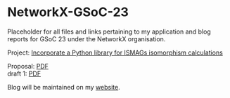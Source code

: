 # NetworkX-GSoC-23
Placeholder for all files and links pertaining to my application and blog reports for GSoC 23 under the NetworkX organisation.

Project: [Incorporate a Python library for ISMAGs isomorphism calculations](https://networkx.org/documentation/latest/developer/projects.html#incorporate-a-python-library-for-ismags-isomorphism-calculations)

Proposal: [PDF](https://github.com/jnash10/NetworkX-GSoC-23/blob/0780ae04eb74310fbd326c5b68327e7d777adafd/gsoc_2023_networkx_ISMAGS_agamdeep.pdf)
</br>
draft 1: [PDF](https://github.com/jnash10/NetworkX-GSoC-23/blob/main/gsoc_proposal_agamdeep.pdf)

Blog will be maintained on my [website](https://www.agamdeep.net/).
